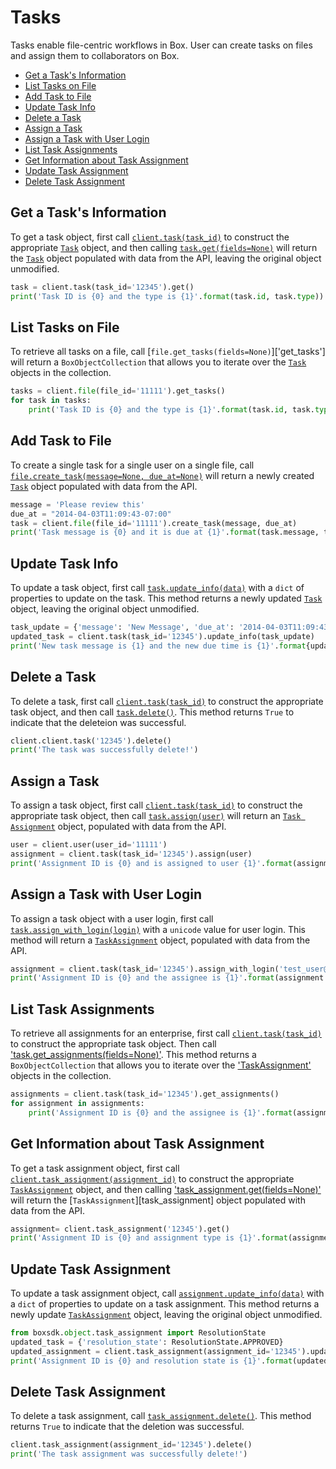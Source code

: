 Tasks
=====

Tasks enable file-centric workflows in Box. User can create tasks on files and assign them to collaborators on Box.

<!-- START doctoc generated TOC please keep comment here to allow auto update -->
<!-- DON'T EDIT THIS SECTION, INSTEAD RE-RUN doctoc TO UPDATE -->


- [Get a Task's Information](#get-a-tasks-information)
- [List Tasks on File](#list-tasks-on-file)
- [Add Task to File](#add-task-to-file)
- [Update Task Info](#update-task-info)
- [Delete a Task](#delete-a-task)
- [Assign a Task](#assign-a-task)
- [Assign a Task with User Login](#assign-a-task-with-user-login)
- [List Task Assignments](#list-task-assignments)
- [Get Information about Task Assignment](#get-information-about-task-assignment)
- [Update Task Assignment](#update-task-assignment)
- [Delete Task Assignment](#delete-task-assignment)

<!-- END doctoc generated TOC please keep comment here to allow auto update -->

Get a Task's Information
------------------------

To get a task object, first call [`client.task(task_id)`][task] to construct the appropriate [`Task`][task_class] 
object, and then calling [`task.get(fields=None)`][get] will return the [`Task`][task_class] object populated with data 
from the API, leaving the original object unmodified.

```python
task = client.task(task_id='12345').get()
print('Task ID is {0} and the type is {1}'.format(task.id, task.type))
```

[task]: https://box-python-sdk.readthedocs.io/en/latest/boxsdk.client.html#boxsdk.client.client.Client.task
[task_class]: https://box-python-sdk.readthedocs.io/en/latest/boxsdk.object.html#boxsdk.object.task.Task
[get]: https://box-python-sdk.readthedocs.io/en/latest/boxsdk.object.html#boxsdk.object.base_object.BaseObject.get

List Tasks on File
------------------

To retrieve all tasks on a file, call [`file.get_tasks(fields=None)`]['get_tasks'] will return a `BoxObjectCollection` 
that allows you to iterate over the [`Task`][task_class] objects in the collection.

```python
tasks = client.file(file_id='11111').get_tasks()
for task in tasks:
    print('Task ID is {0} and the type is {1}'.format(task.id, task.type))
```

[get_tasks]: https://box-python-sdk.readthedocs.io/en/latest/boxsdk.object.html#boxsdk.object.file.File.get_tasks()
[task_class]: https://box-python-sdk.readthedocs.io/en/latest/boxsdk.object.html#boxsdk.object.task.Task

Add Task to File
----------------

To create a single task for a single user on a single file, call [`file.create_task(message=None, due_at=None)`][create_task] 
will return a newly created [`Task`][task_class] object populated with data from the API.

```python
message = 'Please review this'
due_at = "2014-04-03T11:09:43-07:00"
task = client.file(file_id='11111').create_task(message, due_at)
print('Task message is {0} and it is due at {1}'.format(task.message, task.due_at))
```

[create_task]: https://box-python-sdk.readthedocs.io/en/latest/boxsdk.object.html#boxsdk.object.file.File.create_Task

Update Task Info
----------------

To update a task object, first call [`task.update_info(data)`][update_info] with a `dict` of properties to update on the 
task. This method returns a newly updated [`Task`][task_class] object, leaving the original object unmodified.

```python
task_update = {'message': 'New Message', 'due_at': '2014-04-03T11:09:43-10:00',}
updated_task = client.task(task_id='12345').update_info(task_update)
print('New task message is {1} and the new due time is {1}'.format{updated_task.message, updated_Task.due_at})
```

[update_info]: https://box-python-sdk.readthedocs.io/en/latest/boxsdk.object.html#boxsdk.object.base_object.BaseObject.update_info
[task_class]: https://box-python-sdk.readthedocs.io/en/latest/boxsdk.object.html#boxsdk.object.task.Task

Delete a Task
-------------

To delete a task, first call [`client.task(task_id)`][task] to construct the appropriate task object, and then call 
[`task.delete()`][delete]. This method returns `True` to indicate that the deleteion was successful.

```python
client.client.task('12345').delete()
print('The task was successfully delete!')
```

[task]: https://box-python-sdk.readthedocs.io/en/latest/boxsdk.client.html#boxsdk.client.client.Client.task
[delete]: https://box-python-sdk.readthedocs.io/en/latest/boxsdk.object.html#boxsdk.object.base_object.BaseObject.delete


Assign a Task
--------------

To assign a task object, first call [`client.task(task_id)`][task] to construct the appropriate task object, then call 
[`task.assign(user)`][assign] will return an [`Task Assignment`][assignment_class] object, populated with data 
from the API.

```python
user = client.user(user_id='11111')
assignment = client.task(task_id='12345').assign(user)
print('Assignment ID is {0} and is assigned to user {1}'.format(assignment.id, assignment.assigned_to.name))
```

[task]: https://box-python-sdk.readthedocs.io/en/latest/boxsdk.client..html#boxsdk.client.client.Client.task
[assign]: https://box-python-sdk.readthedocs.io/en/latest/boxsdk.object.html#boxsdk.object.task.Task.assign
[assignment_class]: https://box-python-sdk.readthedocs.io/en/latest/boxsdk.object.html#boxsdk.object.task_assignment.TaskAssignment

Assign a Task with User Login
-----------------------------

To assign a task object with a user login, first call [`task.assign_with_login(login)`][assign_with_login] with a 
`unicode` value for user login. This method will return a [`TaskAssignment`][assignment_class] object, populated with 
data from the API.

```python
assignment = client.task(task_id='12345').assign_with_login('test_user@example.com')
print('Assignment ID is {0} and the assignee is {1}'.format(assignment.id, assignment.assigned_to.login))
```

[assign_with_login]: https://box-python-sdk.readthedocs.io/en/latest/boxsdk.object.html#boxsdk.object.task_assignment.assign_with_login
[assignment_class]: https://box-python-sdk.readthedocs.io/en/latest/boxsdk.object.html#boxsdk.object.task_assignment.TaskAssignment

List Task Assignments
---------------------

To retrieve all assignments for an enterprise, first call [`client.task(task_id)`][task] to construct the appropriate 
task object. Then call ['task.get_assignments(fields=None)'][get_assignments]. This method returns a 
`BoxObjectCollection` that allows you to iterate over the ['TaskAssignment'][assignment_class] objects in the 
collection.

```python
assignments = client.task(task_id='12345').get_assignments()
for assignment in assignments:
    print('Assignment ID is {0} and the assignee is {1}'.format(assignment.id, assignment.assigned_to.login))
```

[task]: https://box-python-sdk.readthedocs.io/en/latest/boxsdk.client.html#boxsdk.client.client.Client.task
[get_assignments]: https://box-python-sdk.readthedocs.io/en/latest/boxsdk.object.html#boxsdk.object.task.Task.get_assignments

Get Information about Task Assignment
-------------------------------------

To get a task assignment object, first call [`client.task_assignment(assignment_id)`][assignment] to construct the 
appropriate [`TaskAssignment`][assignment_class] object, and then calling ['task_assignment.get(fields=None)'][get] 
will return the [`TaskAssignment`][task_assignment] object populated with data from the API.

```python
assignment= client.task_assignment('12345').get()
print('Assignment ID is {0} and assignment type is {1}'.format(assignment.id, assignment.type))
```

[assignment]: https://box-python-sdk.readthedocs.io/en/latest/boxsdk.client.html#boxsdk.client.client.Client.task_assignment
[assignment_class]: https://box-python-sdk.readthedocs.io/en/latest/boxsdk.object.html#boxsdk.object.task_assignment.TaskAssignment
[get]: https://box-python-sdk.readthedocs.io/en/latest/boxsdk.object.html#boxsdk.object.base_object.BaseObject.get

Update Task Assignment
----------------------

To update a task assignment object, call [`assignment.update_info(data)`][update_info] 
with a `dict` of properties to update on a task assignment. This method returns a newly update 
[`TaskAssignment`][assignment_class] object, leaving the original object unmodified.

```python
from boxsdk.object.task_assignment import ResolutionState
updated_task = {'resolution_state': ResolutionState.APPROVED}
updated_assignment = client.task_assignment(assignment_id='12345').update_info(updated_task)
print('Assignment ID is {0} and resolution state is {1}'.format(updated_assignment.id, updated_assignment.resolution_state))
```

[assignment_class]: https://box-python-sdk.readthedocs.io/en/latest/boxsdk.object.html#boxsdk.object.task_assignment.TaskAssignment
[update_info]: https://box-python-sdk.readthedocs.io/en/latest/boxsdk.object.html#boxsdk.object.base_object.BaseObject.update_info

Delete Task Assignment
----------------------

To delete a task assignment, call [`task_assignment.delete()`][delete]. This method returns `True` to indicate that the 
deletion was successful.

```python
client.task_assignment(assignment_id='12345').delete()
print('The task assignment was successfully delete!')
```

[delete]: https://box-python-sdk.readthedocs.io/en/latest/boxsdk.object.html#boxsdk.object.base_object.BaseObject.delete
